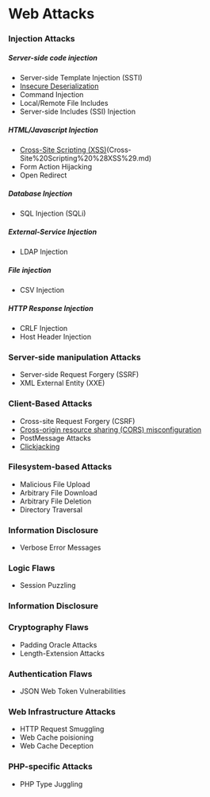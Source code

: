 <!---------------------------------------------------------------------------------
Copyright: (c) BLS OPS LLC.
This program is free software: you can redistribute it and/or modify
it under the terms of the GNU General Public License as published by
the Free Software Foundation, version 3.
This program is distributed in the hope that it will be useful,
but WITHOUT ANY WARRANTY; without even the implied warranty of
MERCHANTABILITY or FITNESS FOR A PARTICULAR PURPOSE. See the
GNU General Public License for more details.
You should have received a copy of the GNU General Public License
along with this program. If not, see <https://www.gnu.org/licenses/>.
--------------------------------------------------------------------------------->
# Web Attacks

### Injection Attacks

##### Server-side code injection
* Server-side Template Injection (SSTI)
* [Insecure Deserialization](Testaments_and_Books/Redvelations/Apps_and_Services/Web/Attacks/Insecure_Deserialization.md)
* Command Injection
* Local/Remote File Includes
* Server-side Includes (SSI) Injection

##### HTML/Javascript Injection
* [Cross-Site Scripting (XSS)](Testaments_and_Books/Redvelations/Apps_and_Services/Web/Attacks/Clickjacking.md)(Cross-Site%20Scripting%20%28XSS%29.md)
* Form Action Hijacking
* Open Redirect

##### Database Injection
* SQL Injection (SQLi)

##### External-Service Injection
* LDAP Injection

##### File injection
* CSV Injection

##### HTTP Response Injection
* CRLF Injection
* Host Header Injection



### Server-side manipulation Attacks
* Server-side Request Forgery (SSRF)
* XML External Entity (XXE)

### Client-Based Attacks
* Cross-site Request Forgery (CSRF) 
* [Cross-origin resource sharing (CORS) misconfiguration](Testaments_and_Books/Redvelations/Apps_and_Services/Web/Attacks/Cross-Origin_Resource_Sharing_(CORS)/00-0_Cross-Origin_Resource_Sharing_(CORS).md)
* PostMessage Attacks
* [Clickjacking](Testaments_and_Books/Redvelations/Apps_and_Services/Web/Attacks/Clickjacking.md)

### Filesystem-based Attacks
* Malicious File Upload
* Arbitrary File Download
* Arbitrary File Deletion
* Directory Traversal

### Information Disclosure
* Verbose Error Messages

### Logic Flaws
* Session Puzzling

### Information Disclosure

### Cryptography Flaws
* Padding Oracle Attacks
* Length-Extension Attacks

### Authentication Flaws
* JSON Web Token Vulnerabilities

### Web Infrastructure Attacks
* HTTP Request Smuggling 
* Web Cache poisioning
* Web Cache Deception

### PHP-specific Attacks
* PHP Type Juggling
